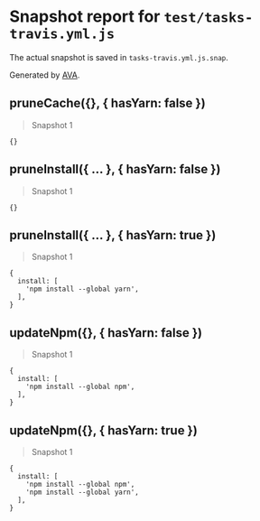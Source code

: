 # Snapshot report for `test/tasks-travis.yml.js`

The actual snapshot is saved in `tasks-travis.yml.js.snap`.

Generated by [AVA](https://ava.li).

## pruneCache({}, { hasYarn: false })

> Snapshot 1

    {}

## pruneInstall({ ... }, { hasYarn: false })

> Snapshot 1

    {}

## pruneInstall({ ... }, { hasYarn: true })

> Snapshot 1

    {
      install: [
        'npm install --global yarn',
      ],
    }

## updateNpm({}, { hasYarn: false })

> Snapshot 1

    {
      install: [
        'npm install --global npm',
      ],
    }

## updateNpm({}, { hasYarn: true })

> Snapshot 1

    {
      install: [
        'npm install --global npm',
        'npm install --global yarn',
      ],
    }
